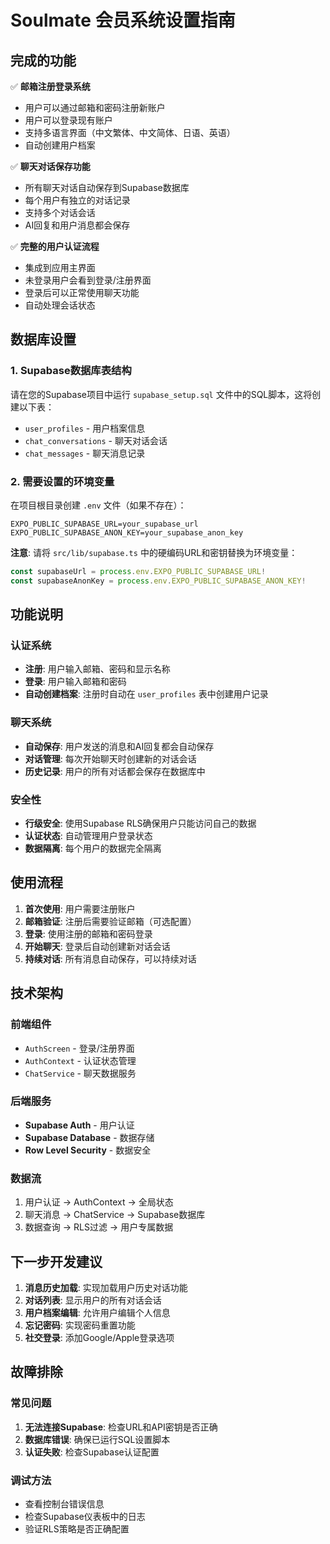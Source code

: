 # Soulmate 会员系统设置指南

## 完成的功能

✅ **邮箱注册登录系统**
- 用户可以通过邮箱和密码注册新账户
- 用户可以登录现有账户
- 支持多语言界面（中文繁体、中文简体、日语、英语）
- 自动创建用户档案

✅ **聊天对话保存功能**
- 所有聊天对话自动保存到Supabase数据库
- 每个用户有独立的对话记录
- 支持多个对话会话
- AI回复和用户消息都会保存

✅ **完整的用户认证流程**
- 集成到应用主界面
- 未登录用户会看到登录/注册界面
- 登录后可以正常使用聊天功能
- 自动处理会话状态

## 数据库设置

### 1. Supabase数据库表结构

请在您的Supabase项目中运行 `supabase_setup.sql` 文件中的SQL脚本，这将创建以下表：

- `user_profiles` - 用户档案信息
- `chat_conversations` - 聊天对话会话
- `chat_messages` - 聊天消息记录

### 2. 需要设置的环境变量

在项目根目录创建 `.env` 文件（如果不存在）：

```env
EXPO_PUBLIC_SUPABASE_URL=your_supabase_url
EXPO_PUBLIC_SUPABASE_ANON_KEY=your_supabase_anon_key
```

**注意**: 请将 `src/lib/supabase.ts` 中的硬编码URL和密钥替换为环境变量：

```typescript
const supabaseUrl = process.env.EXPO_PUBLIC_SUPABASE_URL!
const supabaseAnonKey = process.env.EXPO_PUBLIC_SUPABASE_ANON_KEY!
```

## 功能说明

### 认证系统
- **注册**: 用户输入邮箱、密码和显示名称
- **登录**: 用户输入邮箱和密码
- **自动创建档案**: 注册时自动在 `user_profiles` 表中创建用户记录

### 聊天系统
- **自动保存**: 用户发送的消息和AI回复都会自动保存
- **对话管理**: 每次开始聊天时创建新的对话会话
- **历史记录**: 用户的所有对话都会保存在数据库中

### 安全性
- **行级安全**: 使用Supabase RLS确保用户只能访问自己的数据
- **认证状态**: 自动管理用户登录状态
- **数据隔离**: 每个用户的数据完全隔离

## 使用流程

1. **首次使用**: 用户需要注册账户
2. **邮箱验证**: 注册后需要验证邮箱（可选配置）
3. **登录**: 使用注册的邮箱和密码登录
4. **开始聊天**: 登录后自动创建新对话会话
5. **持续对话**: 所有消息自动保存，可以持续对话

## 技术架构

### 前端组件
- `AuthScreen` - 登录/注册界面
- `AuthContext` - 认证状态管理
- `ChatService` - 聊天数据服务

### 后端服务
- **Supabase Auth** - 用户认证
- **Supabase Database** - 数据存储
- **Row Level Security** - 数据安全

### 数据流
1. 用户认证 → AuthContext → 全局状态
2. 聊天消息 → ChatService → Supabase数据库
3. 数据查询 → RLS过滤 → 用户专属数据

## 下一步开发建议

1. **消息历史加载**: 实现加载用户历史对话功能
2. **对话列表**: 显示用户的所有对话会话
3. **用户档案编辑**: 允许用户编辑个人信息
4. **忘记密码**: 实现密码重置功能
5. **社交登录**: 添加Google/Apple登录选项

## 故障排除

### 常见问题
1. **无法连接Supabase**: 检查URL和API密钥是否正确
2. **数据库错误**: 确保已运行SQL设置脚本
3. **认证失败**: 检查Supabase认证配置

### 调试方法
- 查看控制台错误信息
- 检查Supabase仪表板中的日志
- 验证RLS策略是否正确配置
